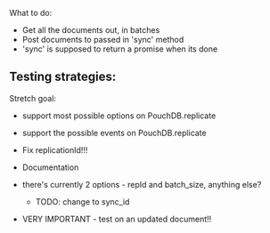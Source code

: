 What to do:

- Get all the documents out, in batches
- Post documents to passed in 'sync' method
- 'sync' is supposed to return a promise when its done


Testing strategies:
----
Stretch goal:
  - support most possible options on PouchDB.replicate
  - support the possible events on PouchDB.replicate

- Fix replicationId!!!
- Documentation
- there's currently 2 options - repId and batch_size, anything else?
    - TODO: change to sync_id
- VERY IMPORTANT - test on an updated document!!

